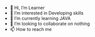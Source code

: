 - 👋 Hi, I’m Learner
- 👀 I’m interested in Developing skills
- 🌱 I’m currently learning JAVA
- 💞️ I’m looking to collaborate on nothing
- 📫 How to reach me <just here>

<!---
vinod-sw/vinod-sw is a ✨ special ✨ repository because its `README.md` (this file) appears on your GitHub profile.
You can click the Preview link to take a look at your changes.
--->
